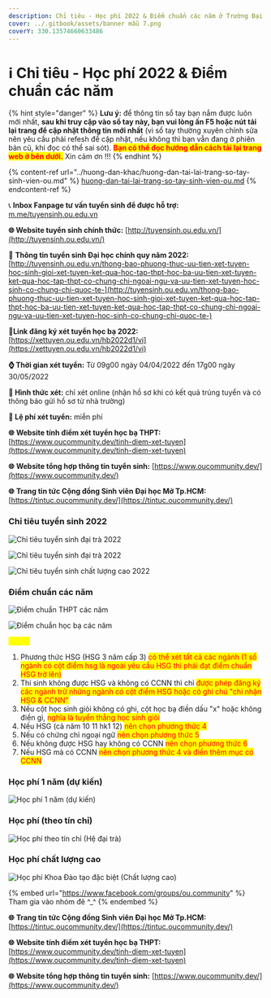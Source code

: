 ```yaml
---
description: Chỉ tiêu - Học phí 2022 & Điểm chuẩn các năm ở Trường Đại học Mở Tp.HCM
cover: ../.gitbook/assets/banner mẫu 7.png
coverY: 330.13574660633486
---
```


# ℹ Chỉ tiêu - Học phí 2022 & Điểm chuẩn các năm

{% hint style="danger" %}
**Lưu ý:** để thông tin sổ tay bạn nắm được luôn mới nhất, **sau khi truy cập vào sổ tay này, bạn vui lòng ấn F5 hoặc nút tải lại trang để cập nhật thông tin mới nhất** (vì sổ tay thường xuyên chỉnh sửa nên yêu cầu phải refesh để cập nhật, nếu không thì bạn vẫn đang ở phiên bản cũ, khi đọc có thể sai sót). <mark style="color:red;">**Bạn có thể đọc hướng dẫn cách tải lại trang web ở bên dưới.**</mark> Xin cảm ơn !!!
{% endhint %}

{% content-ref url="../huong-dan-khac/huong-dan-tai-lai-trang-so-tay-sinh-vien-ou.md" %}
[huong-dan-tai-lai-trang-so-tay-sinh-vien-ou.md](../huong-dan-khac/huong-dan-tai-lai-trang-so-tay-sinh-vien-ou.md)
{% endcontent-ref %}

📞 **Inbox Fanpage tư vấn tuyển sinh để được hỗ trợ:** [m.me/tuyensinh.ou.edu.vn](https://m.me/tuyensinh.ou.edu.vn)

**🌐 Website tuyển sinh chính thức:** [http://tuyensinh.ou.edu.vn/](http://tuyensinh.ou.edu.vn/)

🔗 **Thông tin tuyển sinh Đại học chính quy năm 2022:** [http://tuyensinh.ou.edu.vn/thong-bao-phuong-thuc-uu-tien-xet-tuyen-hoc-sinh-gioi-xet-tuyen-ket-qua-hoc-tap-thpt-hoc-ba-uu-tien-xet-tuyen-ket-qua-hoc-tap-thpt-co-chung-chi-ngoai-ngu-va-uu-tien-xet-tuyen-hoc-sinh-co-chung-chi-quoc-te-](http://tuyensinh.ou.edu.vn/thong-bao-phuong-thuc-uu-tien-xet-tuyen-hoc-sinh-gioi-xet-tuyen-ket-qua-hoc-tap-thpt-hoc-ba-uu-tien-xet-tuyen-ket-qua-hoc-tap-thpt-co-chung-chi-ngoai-ngu-va-uu-tien-xet-tuyen-hoc-sinh-co-chung-chi-quoc-te-)

🔗**Link đăng ký xét tuyển học bạ 2022:** [https://xettuyen.ou.edu.vn/hb2022d1/vi](https://xettuyen.ou.edu.vn/hb2022d1/vi)

**⌚ Thời gian xét tuyển:** Từ 09g00 ngày 04/04/2022 đến 17g00 ngày 30/05/2022&#x20;

**📌 Hình thức xét:** chỉ xét online (nhận hồ sơ khi có kết quả trúng tuyển và có thông báo gửi hồ sơ từ nhà trường)

**📌 Lệ phí xét tuyển:** miễn phí

**🌐** **Website tính điểm xét tuyển học bạ THPT:** [https://www.oucommunity.dev/tinh-diem-xet-tuyen](https://www.oucommunity.dev/tinh-diem-xet-tuyen)

**🌐** **Website tổng hợp thông tin tuyển sinh:** [https://www.oucommunity.dev/](https://www.oucommunity.dev/)

**🌐** **Trang tin tức Cộng đồng Sinh viên Đại học Mở Tp.HCM:** [https://tintuc.oucommunity.dev/](https://tintuc.oucommunity.dev/)



### Chỉ tiêu tuyển sinh 2022

![Chỉ tiêu tuyển sinh đại trà 2022](../.gitbook/assets/1.png)

![Chỉ tiêu tuyển sinh đại trà 2022](<../.gitbook/assets/2 (1).png>)

![Chỉ tiêu tuyển sinh chất lượng cao 2022](../.gitbook/assets/3.png)

### Điểm chuẩn các năm

![Điểm chuẩn THPT các năm](../.gitbook/assets/4.png)

![Điểm chuẩn học bạ các năm](<../.gitbook/assets/5 (1).png>)

<mark style="color:yellow;">**Lưu ý:**</mark>

1. Phương thức HSG (HSG 3 năm cấp 3) <mark style="color:red;">có thể xét tất cả các ngành (1 số ngành có cột điểm hsg là ngoài yêu cầu HSG thì phải đạt điểm chuẩn HSG trở lên)</mark>
2. Thí sinh không được HSG và không có CCNN thì chỉ <mark style="color:red;">được phép đăng ký các ngành trừ những ngành có cột điểm HSG hoặc có ghi chú "chỉ nhận HSG & CCNN"</mark>
3. Nếu cột học sinh giỏi không có ghi, cột học bạ điền dấu "x" hoặc không điền gì, <mark style="color:red;">nghĩa là tuyển thẳng học sinh giỏi</mark>
4. Nếu HSG (cả năm 10 11 hk1 12) <mark style="color:red;">nên chọn phương thức 4</mark>
5. Nếu có chứng chỉ ngoại ngữ <mark style="color:red;">nên chọn phương thức 5</mark>
6. Nếu không được HSG hay không có CCNN <mark style="color:red;">nên chọn phương thức 6</mark>
7. Nếu HSG mà có CCNN <mark style="color:red;">nên chọn phương thức 4 và điền thêm mục có CCNN</mark>

### Học phí 1 năm (dự kiến)

![Học phí 1 năm (dự kiến)](../.gitbook/assets/6.png)

### Học phí (theo tín chỉ)

![Học phí theo tín chỉ (Hệ đại trà)](<../.gitbook/assets/hp tín chỉ 2020.PNG>)

### Học phí chất lượng cao

![Học phí Khoa Đào tạo đặc biệt (Chất lượng cao)](<../.gitbook/assets/hp clc 2020.PNG>)

{% embed url="https://www.facebook.com/groups/ou.community" %}
Tham gia vào nhóm đê ^\_^
{% endembed %}

**🌐** **Trang tin tức Cộng đồng Sinh viên Đại học Mở Tp.HCM:** [https://tintuc.oucommunity.dev/](https://tintuc.oucommunity.dev/)

**🌐** **Website tính điểm xét tuyển học bạ THPT:** [https://www.oucommunity.dev/tinh-diem-xet-tuyen](https://www.oucommunity.dev/tinh-diem-xet-tuyen)

**🌐** **Website tổng hợp thông tin tuyển sinh:** [https://www.oucommunity.dev/](https://www.oucommunity.dev/)
